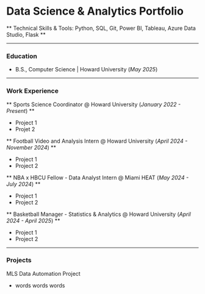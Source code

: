 # Data Science & Analytics Portfolio
** Technical Skills & Tools: Python, SQL, Git, Power BI, Tableau, Azure Data Studio, Flask **
***
### Education
- B.S., Computer Science | Howard University (_May 2025_)
***
### Work Experience
** Sports Science Coordinator @ Howard University (_January 2022 - Present_) **
- Project 1
- Projet 2

** Football Video and Analysis Intern @ Howard University (_April 2024 - November 2024_) **
- Project 1
- Project 2

** NBA x HBCU Fellow - Data Analyst Intern @ Miami HEAT (_May 2024 - July 2024_) **
- Project 1
- Project 2

** Basketball Manager - Statistics & Analytics @ Howard University (_April 2024 - April 2025_) **
- Project 1
- Project 2

***
### Projects
MLS Data Automation Project
- words words words

